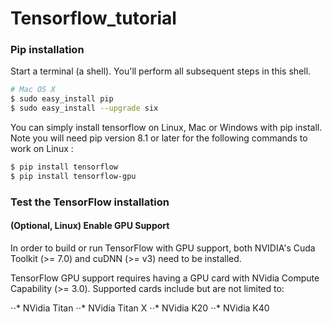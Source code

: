# Tensorflow_tutorial

### Pip installation

Start a terminal (a shell). You'll perform all subsequent steps in this shell.
```bash
# Mac OS X
$ sudo easy_install pip
$ sudo easy_install --upgrade six
```
You can simply install tensorflow on Linux, Mac or Windows with pip install. Note you will need pip version 8.1 or later for the following commands to work on Linux :
```bash
$ pip install tensorflow
$ pip install tensorflow-gpu
```

### Test the TensorFlow installation
#### (Optional, Linux) Enable GPU Support

In order to build or run TensorFlow with GPU support, both NVIDIA's Cuda Toolkit (>= 7.0) and cuDNN (>= v3) need to be installed.

TensorFlow GPU support requires having a GPU card with NVidia Compute Capability (>= 3.0). Supported cards include but are not limited to:

⋅⋅* NVidia Titan
⋅⋅* NVidia Titan X
⋅⋅* NVidia K20
⋅⋅* NVidia K40






